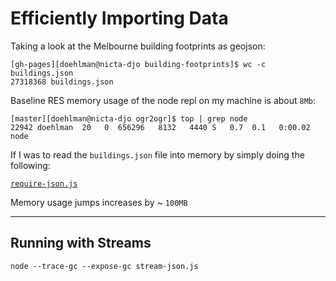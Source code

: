 # Efficiently Importing Data

Taking a look at the Melbourne building footprints as geojson:

```
[gh-pages][doehlman@nicta-djo building-footprints]$ wc -c buildings.json
27318368 buildings.json
```

Baseline RES memory usage of the node repl on my machine is about `8Mb`:

```
[master][doehlman@nicta-djo ogr2ogr]$ top | grep node
22942 doehlman  20   0  656296   8132   4440 S   0.7  0.1   0:00.02 node
```

If I was to read the `buildings.json` file into memory by simply doing the following:

[`require-json.js`](experiments/streams/require-json.js)

Memory usage jumps increases by ~ `100MB`

---

## Running with Streams

```
node --trace-gc --expose-gc stream-json.js
```
